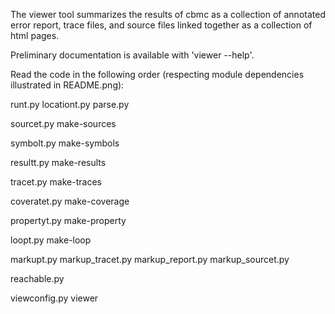 The viewer tool summarizes the results of cbmc as a collection of
annotated error report, trace files, and source files linked together
as a collection of html pages.

Preliminary documentation is available with 'viewer --help'.

Read the code in the following order (respecting module dependencies
illustrated in README.png):

runt.py
locationt.py
parse.py

sourcet.py
make-sources

symbolt.py
make-symbols

resultt.py
make-results

tracet.py
make-traces

coveratet.py
make-coverage

propertyt.py
make-property

loopt.py
make-loop

markupt.py
markup\_tracet.py
markup\_report.py
markup\_sourcet.py

reachable.py

viewconfig.py
viewer
